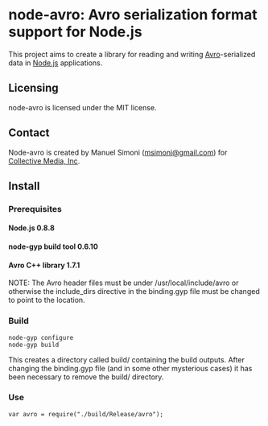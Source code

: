 # node-avro: Avro serialization format support for Node.js

This project aims to create a library for reading and writing
[Avro](http://avro.apache.org/)-serialized data in
[Node.js](http://nodejs.org/) applications.

## Licensing

node-avro is licensed under the MIT license.

## Contact

Node-avro is created by Manuel Simoni
([msimoni@gmail.com](mailto:msimoni@gmail.com)) for [Collective Media,
Inc](http://www.collective.com/).

## Install

### Prerequisites

#### Node.js 0.8.8

#### node-gyp build tool 0.6.10

#### Avro C++ library 1.7.1

NOTE: The Avro header files must be under /usr/local/include/avro or
otherwise the include_dirs directive in the binding.gyp file must be
changed to point to the location.

### Build

```
node-gyp configure
node-gyp build
```

This creates a directory called build/ containing the build outputs.
After changing the binding.gyp file (and in some other mysterious
cases) it has been necessary to remove the build/ directory.

### Use

```
var avro = require("./build/Release/avro");
```
